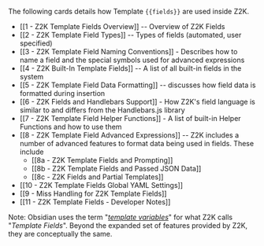 The following cards details how Template `{{fields}}` are used inside Z2K. 

- [[1 - Z2K Template Fields Overview]] -- Overview of Z2K Fields
- [[2 - Z2K Template Field Types]] -- Types of fields (automated, user specified)
- [[3 - Z2K Template Field Naming Conventions]] - Describes how to name a field and the special symbols used for advanced expressions
- [[4 - Z2K Built-In Template Fields]] -- A list of all built-in fields in the system
- [[5 - Z2K Template Field Data Formatting]] -- discusses how field data is formatted during insertion
- [[6 - Z2K Fields and Handlebars Support]] - How Z2K's field language is similar to and differs from the Handlebars.js library
- [[7 - Z2K Template Field Helper Functions]] - A list of built-in Helper Functions and how to use them
- [[8 - Z2K Template Field Advanced Expressions]] -- Z2K includes a number of advanced features to format data being used in fields. These include
	- [[8a - Z2K Template Fields and Prompting]]
	- [[8b - Z2K Template Fields and Passed JSON Data]]
	- [[8c - Z2K Fields and Partial Templates]]
- [[10 - Z2K Template Fields Global YAML Settings]]
- [[9 - Miss Handling for Z2K Template Fields]]
- [[11 - Z2K Template Fields - Developer Notes]]

Note: Obsidian uses the term "*[template variables](https://help.obsidian.md/Plugins/Templates)*" for what Z2K calls "*Template Fields*". Beyond the expanded set of features provided by Z2K, they are conceptually the same.